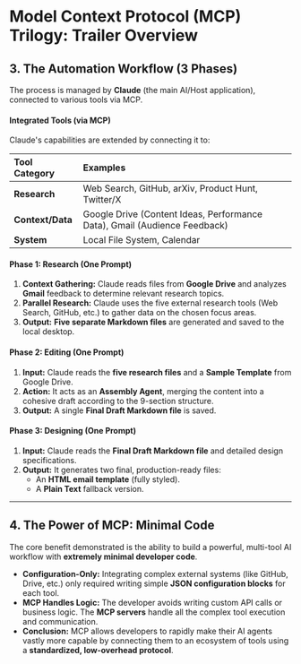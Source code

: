 # Model Context Protocol (MCP) Trilogy: Trailer Overview

## 3. The Automation Workflow (3 Phases)

The process is managed by **Claude** (the main AI/Host application), connected to various tools via MCP.

#### Integrated Tools (via MCP)
Claude's capabilities are extended by connecting it to:

| Tool Category | Examples |
| :--- | :--- |
| **Research** | Web Search, GitHub, arXiv, Product Hunt, Twitter/X |
| **Context/Data** | Google Drive (Content Ideas, Performance Data), Gmail (Audience Feedback) |
| **System** | Local File System, Calendar |

#### Phase 1: Research (One Prompt)
1.  **Context Gathering:** Claude reads files from **Google Drive** and analyzes **Gmail** feedback to determine relevant research topics.
2.  **Parallel Research:** Claude uses the five external research tools (Web Search, GitHub, etc.) to gather data on the chosen focus areas.
3.  **Output:** **Five separate Markdown files** are generated and saved to the local desktop.

#### Phase 2: Editing (One Prompt)
1.  **Input:** Claude reads the **five research files** and a **Sample Template** from Google Drive.
2.  **Action:** It acts as an **Assembly Agent**, merging the content into a cohesive draft according to the 9-section structure.
3.  **Output:** A single **Final Draft Markdown file** is saved.

#### Phase 3: Designing (One Prompt)
1.  **Input:** Claude reads the **Final Draft Markdown file** and detailed design specifications.
2.  **Output:** It generates two final, production-ready files:
    * An **HTML email template** (fully styled).
    * A **Plain Text** fallback version.

---

## 4. The Power of MCP: Minimal Code

The core benefit demonstrated is the ability to build a powerful, multi-tool AI workflow with **extremely minimal developer code**.

* **Configuration-Only:** Integrating complex external systems (like GitHub, Drive, etc.) only required writing simple **JSON configuration blocks** for each tool.
* **MCP Handles Logic:** The developer avoids writing custom API calls or business logic. The **MCP servers** handle all the complex tool execution and communication.
* **Conclusion:** MCP allows developers to rapidly make their AI agents vastly more capable by connecting them to an ecosystem of tools using a **standardized, low-overhead protocol**.

